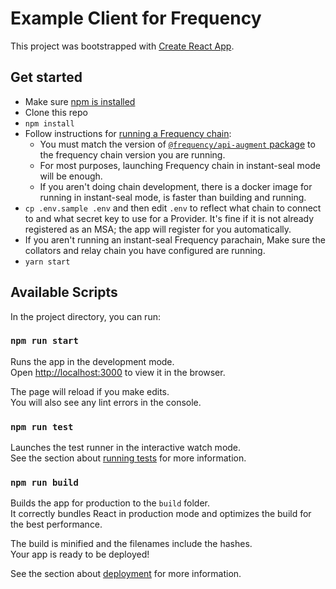 
# Example Client for Frequency

This project was bootstrapped with [Create React App](https://github.com/facebook/create-react-app).

## Get started
* Make sure [npm is installed](https://docs.npmjs.com/cli/v9/configuring-npm/install)
* Clone this repo
* `npm install`
* Follow instructions for [running a Frequency chain](https://github.com/LibertyDSNP/frequency):
  * You must match the version of [`@frequency/api-augment` package](@frequency-chain/api-augment) to the frequency chain version you are running.
  * For most purposes, launching Frequency chain in instant-seal mode will be enough.
  * If you aren't doing chain development, there is a docker image for running in instant-seal mode, is faster than building and running.
* `cp .env.sample .env` and then edit `.env` to reflect what chain to connect to and what secret key to use for a Provider.
It's fine if it is not already registered as an MSA; the app will register for you automatically.
* If you aren't running an instant-seal Frequency parachain, Make sure the collators and relay chain you have configured are running.
* `yarn start`

## Available Scripts

In the project directory, you can run:

### `npm run start`

Runs the app in the development mode.\
Open [http://localhost:3000](http://localhost:3000) to view it in the browser.

The page will reload if you make edits.\
You will also see any lint errors in the console.

### `npm run test`

Launches the test runner in the interactive watch mode.\
See the section about [running tests](https://facebook.github.io/create-react-app/docs/running-tests) for more information.

### `npm run build`

Builds the app for production to the `build` folder.\
It correctly bundles React in production mode and optimizes the build for the best performance.

The build is minified and the filenames include the hashes.\
Your app is ready to be deployed!

See the section about [deployment](https://facebook.github.io/create-react-app/docs/deployment) for more information.
